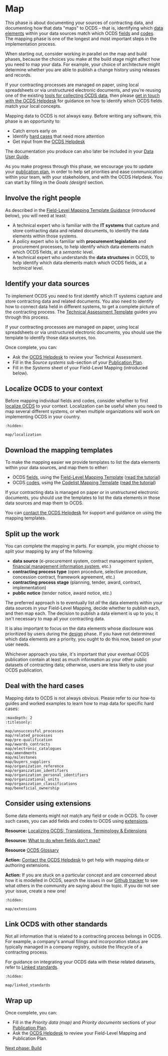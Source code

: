 # Map

This phase is about documenting your sources of contracting data, and documenting how that data "maps" to OCDS – that is, identifying which [data elements](https://en.wikipedia.org/wiki/Data_element) within your data sources match which OCDS [fields](../../schema/reference) and [codes](../../schema/codelists). The mapping phase is one of the longest and most important steps in the implementation process. 

When starting out, consider working in parallel on the map and build phases, because the choices you make at the build stage might affect how you need to map your data. For example, your choice of architecture might determine whether you are able to publish a change history using releases and records.

If your contracting processes are managed on paper, using local spreadsheets or via unstructured electronic documents, and you’re reusing one of the existing [tools for collecting OCDS data](build/data_collection_tools), then please [get in touch with the OCDS Helpdesk](../support/index.md#ocds-helpdesk) for guidance on how to identify which OCDS fields match your local concepts.

Mapping data to OCDS is not always easy. Before writing any software, this phase is an opportunity to:

* Catch errors early on
* Identify [hard cases](#deal-with-the-hard-cases) that need more attention
* Get input from the [OCDS Helpdesk](../../support/index)

The documentation you produce can also later be included in your [Data User Guide](publish.md#finalize-your-publication-policy).

As you make progress through this phase, we encourage you to update your [publication plan](design.md#develop-your-publication-plan), in order to help set priorities and ease communication within your team, with your stakeholders, and with the OCDS Helpdesk. You can start by filling in the _Goals (design)_ section.

## Involve the right people

As described in the [Field-Level Mapping Template Guidance](https://www.open-contracting.org/resources/ocds-1-1-mapping-template-guidance/) (introduced below), you will need at least:

* A technical expert who is familiar with the **IT systems** that capture and store contracting data and related documents, to identify the data elements within those systems.
* A policy expert who is familiar with **procurement legislation** and procurement processes, to help identify which data elements match which OCDS fields, at a *semantic* level.
* A technical expert who understands the **data structures** in OCDS, to help identify which data elements match which OCDS fields, at a *technical* level.

## Identify your data sources

To implement OCDS you need to first identify which IT systems capture and store contracting data and related documents. You also need to identify how to connect data held in different systems, to get a complete picture of the contracting process. The [Technical Assessment Template](https://www.open-contracting.org/resources/ocds-technical-assessment-template/) guides you through this process.

If your contracting processes are managed on paper, using local spreadsheets or via unstructured electronic documents, you should use the template to identify those data sources, too.

Once complete, you can:

* Ask the [OCDS Helpdesk](../../support/index) to review your Technical Assessment.
* Fill in the _Source systems_ sub-section of your [Publication Plan](https://www.open-contracting.org/resources/ocds-publication-plan-template/).
* Fill in the _Systems_ sheet of your Field-Level Mapping (introduced below).

## Localize OCDS to your context

Before mapping individual fields and codes, consider whether to first [localize OCDS](map/localization) to your context. Localization can be useful when you need to map several different systems, or when multiple organizations will work on implementing OCDS in your country.

```{toctree}
:hidden:

map/localization
```

## Download the mapping templates

To make the mapping easier we provide templates to list the data elements within your data sources, and map them to either:

* OCDS [fields](../../schema/reference), using the [Field-Level Mapping Template](https://www.open-contracting.org/resources/ocds-field-level-mapping-template/) ([read the tutorial](https://www.open-contracting.org/resources/ocds-1-1-mapping-template-guidance/))
* OCDS [codes](../../schema/codelists), using the [Codelist Mapping Template](https://www.open-contracting.org/resources/ocds-1-1-codelist-mapping-template/) ([read the tutorial](https://www.open-contracting.org/resources/ocds-1-1-codelist-mapping-template-guidance/))

If your contracting data is managed on paper or in unstructured electronic documents, you should use the templates to list the data elements in those data sources and map them to OCDS.

You can [contact the OCDS Helpdesk](../support/index.md#ocds-helpdesk) for support and guidance on using the mapping templates.

## Split up the work

You can complete the mapping in parts. For example, you might choose to split your mapping by any of the following:

* **data source** (e-procurement system, contract management system, [financial management information system](https://www.worldbank.org/en/topic/governance/brief/financial-management-information-systems-fmis), etc.)
* **contracting process type** (open procedure, selective procedure, concession contract, framework agreement, etc.)
* **contracting process stage** (planning, tender, award, contract, implementation)
* **public notice** (tender notice, award notice, etc.)

The preferred approach is to eventually list *all* the data elements within your data sources in your Field-Level Mapping, decide whether to publish each, and then map each. The decision to publish a data element is up to you; it isn't necessary to map all your contracting data.

It is also important to focus on the data elements whose disclosure was prioritized by users during the [design](design) phase. If you have not determined which data elements are a priority, you ought to do this now, based on your user needs.

Whichever approach you take, it's important that your eventual OCDS publication contain at least as much information as your other public datasets of contracting data; otherwise, users are less likely to use your OCDS publication.

## Deal with the hard cases

Mapping data to OCDS is not always obvious. Please refer to our how-to guides and worked examples to learn how to map data for specific hard cases:

```{toctree}
:maxdepth: 2
:titlesonly:

map/unsuccessful_processes
map/related_processes
map/pre-qualification
map/awards_contracts
map/electronic_catalogues
map/amendments
map/milestones
map/buyers_suppliers
map/organization_reference
map/organization_identifiers
map/organization_personal_identifiers
map/organizational_units
map/organization_classifications
map/beneficial_ownership
```

## Consider using extensions

Some data elements might not match any field or code in OCDS. To cover such cases, you can add fields and codes to OCDS using [extensions](map/extensions).

**Resource:** [Localizing OCDS: Translations, Terminology & Extensions](https://www.open-contracting.org/2016/07/26/localising-ocds-translations-terminology-extensions/)

**Resource:** [What to do when fields don't map?](https://www.open-contracting.org/2018/01/30/fields-dont-map-first/)

**Resource** [OCDS Glossary](https://github.com/open-contracting/glossary)

**Action:** [Contact the OCDS Helpdesk](../../support/index) to get help with mapping data or authoring extensions.

**Action:** If you are stuck on a particular concept and are concerned about how it is modelled in OCDS, search the issues in our [Github tracker](https://github.com/open-contracting/standard/issues) to see what others in the community are saying about the topic. If you do not see your issue, create a new one!

```{toctree}
:hidden:

map/extensions
```

## Link OCDS with other standards

Not all information that is related to a contracting process belongs in OCDS. For example, a company's annual filings and incorporation status are typically managed in a company registry, outside the lifecycle of a contracting process.

For guidance on integrating your OCDS data with these related datasets, refer to [Linked standards](map/linked_standards).

```{toctree}
:hidden:

map/linked_standards
```

## Wrap up

Once complete, you can:

* Fill in the *Priority data (map)* and *Priority documents* sections of your [Publication Plan](https://www.open-contracting.org/resources/ocds-publication-plan-template/).
* Ask the [OCDS Helpdesk](../../support/index) to review your Field-Level Mapping and Publication Plan.

[Next phase: Build](build)
